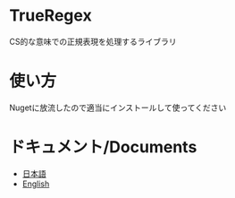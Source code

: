 # TrueRegex
CS的な意味での正規表現を処理するライブラリ
# 使い方
Nugetに放流したので適当にインストールして使ってください
# ドキュメント/Documents
- [日本語](./Documents/Japanese.md)
- [English](./Documents/English.md)